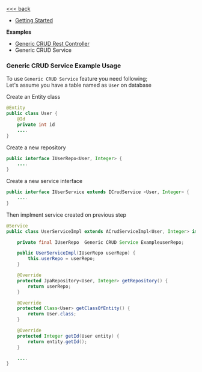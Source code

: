 [<<< back](./README.md)

* [Getting Started](./wiki/getting-started.md)

**Examples** 
* [Generic CRUD Rest Controller](./wiki/generic-crud-restcontroller.md)
* Generic CRUD Service


### Generic CRUD Service Example Usage
To use `Generic CRUD Service` feature you need following; \
Let's assume you have a table named as `User` on database

Create an Entity class

```java
@Entity
public class User {
    @Id
    private int id
    ....
}
```

Create a new repository 

```java
public interface IUserRepo<User, Integer> {
    ....
}
```

Create a new service interface

```java
public interface IUserService extends ICrudService <User, Integer> {
    ....
}
```

Then implment service created on previous step

```java
@Service
public class UserServiceImpl extends ACrudServiceImpl<User, Integer> implements IUserService {

    private final IUserRepo  Generic CRUD Service ExampleuserRepo;

    public UserServiceImpl(IUserRepo userRepo) {
        this.userRepo = userRepo;
    }

    @Override
    protected JpaRepository<User, Integer> getRepository() {
        return userRepo;
    }

    @Override
    protected Class<User> getClassOfEntity() {
        return User.class;
    }

    @Override
    protected Integer getId(User entity) {
        return entity.getId();
    }

    ....
}

```